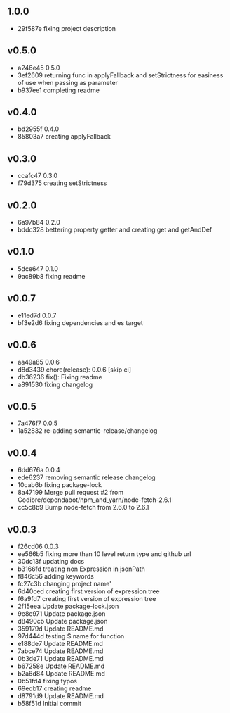 
## 1.0.0
* 29f587e fixing project description
## v0.5.0
* a246e45 0.5.0
* 3ef2609 returning func in applyFallback and setStrictness for easiness of use when passing as parameter
* b937ee1 completing readme
## v0.4.0
* bd2955f 0.4.0
* 85803a7 creating applyFallback
## v0.3.0
* ccafc47 0.3.0
* f79d375 creating setStrictness
## v0.2.0
* 6a97b84 0.2.0
* bddc328 bettering property getter and creating get and getAndDef
## v0.1.0
* 5dce647 0.1.0
* 9ac89b8 fixing readme
## v0.0.7
* e11ed7d 0.0.7
* bf3e2d6 fixing dependencies and es target
## v0.0.6
* aa49a85 0.0.6
* d8d3439 chore(release): 0.0.6 [skip ci]
* db36236 fix(): Fixing readme
* a891530 fixing changelog
## v0.0.5
* 7a476f7 0.0.5
* 1a52832 re-adding semantic-release/changelog
## v0.0.4
* 6dd676a 0.0.4
* ede6237 removing semantic release changelog
* 10cab6b fixing package-lock
* 8a47199 Merge pull request #2 from Codibre/dependabot/npm_and_yarn/node-fetch-2.6.1
* cc5c8b9 Bump node-fetch from 2.6.0 to 2.6.1
## v0.0.3
* f26cd06 0.0.3
* ee566b5 fixing more than 10 level return type and github url
* 30dc13f updating docs
* b3166fd treating non Expression in jsonPath
* f846c56 adding keywords
* fc27c3b changing project name'
* 6d40ced creating first version of expression tree
* f6a9fd7 creating first version of expression tree
* 2f15eea Update package-lock.json
* 9e8e971 Update package.json
* d8490cb Update package.json
* 359179d Update README.md
* 97d444d testing $ name for function
* e188de7 Update README.md
* 7abce74 Update README.md
* 0b3de71 Update README.md
* b67258e Update README.md
* b2a6d84 Update README.md
* 0b51fd4 fixing typos
* 69edb17 creating readme
* d8791d9 Update README.md
* b58f51d Initial commit
